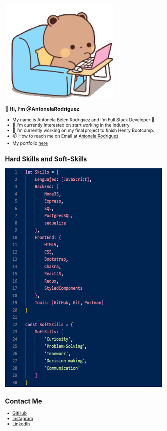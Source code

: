 <img height="300" src="./assets/busy-cute.gif" />

### 👋 Hi, I’m @AntonelaRodriguez
- My name is Antonela Belen Rodriguez and I'm Full Stack Developer 🚀
- 🧠 I'm currently interested on start working in the industry.
- 🔭 I’m currently working on my final project to finish Henry Bootcamp.
- 📫 How to reach me on Email at [Antonela Rodriguez](antonelabelenrodriguez@gmail.com) 
- My portfolio [here](https://portfolio-web-lemon.vercel.app/) 

## Hard Skills and Soft-Skills

<img height="700" src="./assets/Skills.png" />

## Contact Me

- [GitHub](https://github.com/AntonelaRodriguez)
- [Instagram](https://www.instagram.com/anto.bell.20/?hl=es)
- [LinkedIn](https://www.linkedin.com/in/antonela-rodriguez)